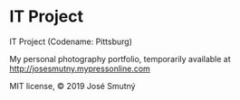 # IT Project

IT Project (Codename: Pittsburg)

My personal photography portfolio, temporarily available at http://josesmutny.mypressonline.com

MIT license, © 2019 José Smutný
